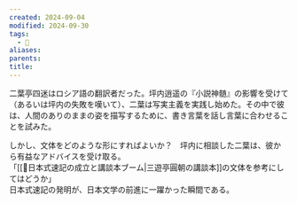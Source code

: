 ```yaml
---
created: 2024-09-04
modified: 2024-09-30
tags:
  - 💭
aliases: 
parents: 
title: 
---
```

二葉亭四迷はロシア語の翻訳者だった。坪内逍遥の『小説神髄』の影響を受けて（あるいは坪内の失敗を嘆いて）、二葉は写実主義を実践し始めた。その中で彼は、人間のありのままの姿を描写するために、書き言葉を話し言葉に合わせることを試みた。

しかし、文体をどのような形にすればよいか？　坪内に相談した二葉は、彼から有益なアドバイスを受け取る。  
「[[💭日本式速記の成立と講談本ブーム|三遊亭圓朝の講談本]]の文体を参考にしてはどうか」  
日本式速記の発明が、日本文学の前進に一躍かった瞬間である。